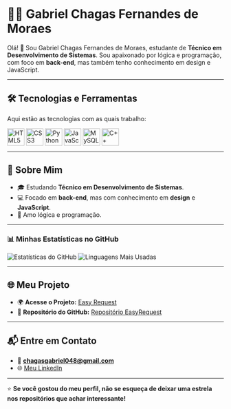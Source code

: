 # 👨‍💻 Gabriel Chagas Fernandes de Moraes  

Olá! 👋 Sou Gabriel Chagas Fernandes de Moraes, estudante de **Técnico em Desenvolvimento de Sistemas**. Sou apaixonado por lógica e programação, com foco em **back-end**, mas também tenho conhecimento em design e JavaScript.  

---

## 🛠️ Tecnologias e Ferramentas  
Aqui estão as tecnologias com as quais trabalho:  

<div style="display: flex; align-items: center;">
  <img src="https://cdn.jsdelivr.net/gh/devicons/devicon/icons/html5/html5-original.svg" title="HTML5" alt="HTML5" width="40" height="40"/>&nbsp;
  <img src="https://cdn.jsdelivr.net/gh/devicons/devicon/icons/css3/css3-original.svg" title="CSS3" alt="CSS3" width="40" height="40"/>&nbsp;
  <img src="https://cdn.jsdelivr.net/gh/devicons/devicon/icons/python/python-original.svg" title="Python" alt="Python" width="40" height="40"/>&nbsp;
  <img src="https://cdn.jsdelivr.net/gh/devicons/devicon/icons/javascript/javascript-original.svg" title="JavaScript" alt="JavaScript" width="40" height="40"/>&nbsp;
  <img src="https://cdn.jsdelivr.net/gh/devicons/devicon/icons/mysql/mysql-original.svg" title="MySQL" alt="MySQL" width="40" height="40"/>&nbsp;
  <img src="https://cdn.jsdelivr.net/gh/devicons/devicon/icons/cplusplus/cplusplus-original.svg" title="C++" alt="C++" width="40" height="40"/>&nbsp;
</div>  

---

## 🚀 Sobre Mim  
- 🎓 Estudando **Técnico em Desenvolvimento de Sistemas**.  
- 💻 Focado em **back-end**, mas com conhecimento em **design** e **JavaScript**.  
- 🧠 Amo lógica e programação.  

---

### 📊 Minhas Estatísticas no GitHub

![Estatísticas do GitHub](https://github-readme-stats.vercel.app/api?username=GabrielMoraes4299&show_icons=true&theme=radical) ![Linguagens Mais Usadas](https://github-readme-stats.vercel.app/api/top-langs/?username=GabrielMoraes4299&layout=compact&theme=radical)

---

## 🌐 Meu Projeto  

- 🌍 **Acesse o Projeto:** [Easy Request](https://easyrequest.azurewebsites.net)  
- 📂 **Repositório do GitHub:** [Repositório EasyRequest](https://github.com/anafranciscatto/EASY-REQUEST)  

---

## 📬 Entre em Contato  
- 📧 **chagasgabriel048@gmail.com**  
- 🌐 [Meu LinkedIn](https://www.linkedin.com/in/seu-perfil](https://www.linkedin.com/in/gabriel-chagas-fernandes-de-moraes-926018339))  

---  

⭐ **Se você gostou do meu perfil, não se esqueça de deixar uma estrela nos repositórios que achar interessante!**  

